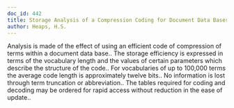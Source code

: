 ```yaml
---
doc_id: 442
title: Storage Analysis of a Compression Coding for Document Data Bases
author: Heaps, H.S.
---
```


Analysis is made of the effect of using an efficient code of compression of
terms within a document data base.. The storage efficiency  is expressed in 
terms of the vocabulary length and the values of certain parameters which 
describe the structure of the code.. For vocabularies of up to 100,000 terms
the average code length is approximately twelve bits.. No information is lost
through term truncation or abbreviation.. The tables required for coding and 
decoding may be ordered for rapid access without reduction in the ease of 
update..